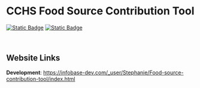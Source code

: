 # CCHS Food Source Contribution Tool

[![Static Badge](https://img.shields.io/badge/D3-%23ff9933?style=for-the-badge)](https://d3js.org/)
[![Static Badge](https://img.shields.io/badge/Bootstrap-%237733ff?style=for-the-badge)](https://getbootstrap.com/)

<br>

## Website Links
**Development**: https://infobase-dev.com/_user/Stephanie/Food-source-contribution-tool/index.html
